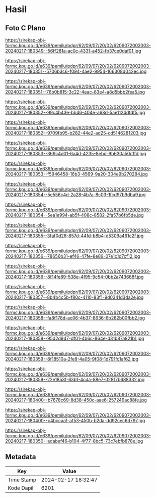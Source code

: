 # Hasil

## Foto C Plano

https://sirekap-obj-formc.kpu.go.id/e639/pemilu/pdpr/62/09/07/20/02/6209072002003-20240217-180349--56ff281a-ac0c-4331-a452-fb37ce0daf01.jpg

https://sirekap-obj-formc.kpu.go.id/e639/pemilu/pdpr/62/09/07/20/02/6209072002003-20240217-180351--5706b3c6-f094-4ae2-9954-166308d042ec.jpg

https://sirekap-obj-formc.kpu.go.id/e639/pemilu/pdpr/62/09/07/20/02/6209072002003-20240217-180351--76b0b815-3c22-4eac-83e4-a8d5bbb2fea5.jpg

https://sirekap-obj-formc.kpu.go.id/e639/pemilu/pdpr/62/09/07/20/02/6209072002003-20240217-180352--99c4b43e-bb46-404e-a68d-5ae1124dfdf5.jpg

https://sirekap-obj-formc.kpu.go.id/e639/pemilu/pdpr/62/09/07/20/02/6209072002003-20240217-180352--9709fb95-b282-44e2-ad25-cd5146281203.jpg

https://sirekap-obj-formc.kpu.go.id/e639/pemilu/pdpr/62/09/07/20/02/6209072002003-20240217-180353--369c4d01-6a4d-4235-8ebd-9b630a50c1fd.jpg

https://sirekap-obj-formc.kpu.go.id/e639/pemilu/pdpr/62/09/07/20/02/6209072002003-20240217-180353--f5946458-16b3-4569-9a20-304e9b270284.jpg

https://sirekap-obj-formc.kpu.go.id/e639/pemilu/pdpr/62/09/07/20/02/6209072002003-20240217-180354--5e556c4d-2a28-4b7a-8c03-1fcd97b9dba9.jpg

https://sirekap-obj-formc.kpu.go.id/e639/pemilu/pdpr/62/09/07/20/02/6209072002003-20240217-180354--5ea1e994-ab5f-408c-8582-2fa57b6fb5de.jpg

https://sirekap-obj-formc.kpu.go.id/e639/pemilu/pdpr/62/09/07/20/02/6209072002003-20240217-180355--3faf0d26-857d-44fd-b8b4-d5309a461c2f.jpg

https://sirekap-obj-formc.kpu.go.id/e639/pemilu/pdpr/62/09/07/20/02/6209072002003-20240217-180356--78656b31-ef46-47fe-8e89-07e1c1d7cf12.jpg

https://sirekap-obj-formc.kpu.go.id/e639/pemilu/pdpr/62/09/07/20/02/6209072002003-20240217-180356--8f14fe89-538e-4f95-9c54-0bb2a743668f.jpg

https://sirekap-obj-formc.kpu.go.id/e639/pemilu/pdpr/62/09/07/20/02/6209072002003-20240217-180357--8b4b4c5b-f80c-4110-83f1-9d0341d3da2e.jpg

https://sirekap-obj-formc.kpu.go.id/e639/pemilu/pdpr/62/09/07/20/02/6209072002003-20240217-180358--fa8f178d-ac06-4b37-8636-6b282b00fbb2.jpg

https://sirekap-obj-formc.kpu.go.id/e639/pemilu/pdpr/62/09/07/20/02/6209072002003-20240217-180358--95d2d947-df01-4b6c-864e-d31b87a821b1.jpg

https://sirekap-obj-formc.kpu.go.id/e639/pemilu/pdpr/62/09/07/20/02/6209072002003-20240217-180359--8f18510a-2fe8-4a05-9f08-1d791fc1af62.jpg

https://sirekap-obj-formc.kpu.go.id/e639/pemilu/pdpr/62/09/07/20/02/6209072002003-20240217-180359--22e1853f-63b1-4cda-88e7-02817b688332.jpg

https://sirekap-obj-formc.kpu.go.id/e639/pemilu/pdpr/62/09/07/20/02/6209072002003-20240217-180400--b7678c69-8d38-450c-aae6-257249ac88fe.jpg

https://sirekap-obj-formc.kpu.go.id/e639/pemilu/pdpr/62/09/07/20/02/6209072002003-20240217-180400--c4bccaa1-af53-450b-b2da-dd92cec6d797.jpg

https://sirekap-obj-formc.kpu.go.id/e639/pemilu/pdpr/62/09/07/20/02/6209072002003-20240217-180350--adabef46-b104-4f77-8bc5-73c7ebfb878e.jpg


## Metadata

| Key        | Value               |
| ---------- | ------------------- |
| Time Stamp | 2024-02-17 18:32:47 |
| Kode Dapil | 6201                |



